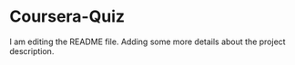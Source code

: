 # Coursera-Quiz

I am editing the README file. Adding some more details about the project description.

